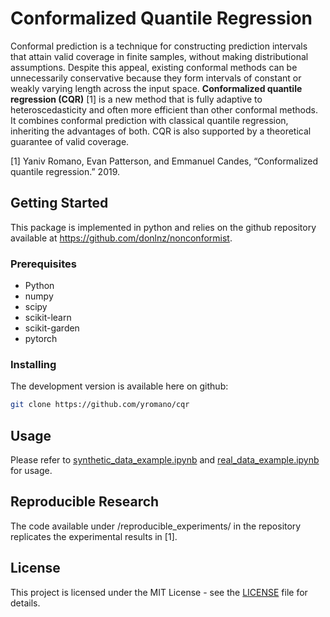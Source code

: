 # Conformalized Quantile Regression

Conformal prediction is a technique for constructing prediction intervals that attain valid coverage in finite samples, without making distributional assumptions. Despite this appeal, existing conformal methods can be unnecessarily conservative because they form intervals of constant or weakly varying length across the input space. **Conformalized quantile regression (CQR)** [1] is a new method that is fully adaptive to heteroscedasticity and often more efficient than other conformal methods. It combines conformal prediction with classical quantile regression, inheriting the advantages of both. CQR is also supported by a theoretical guarantee of valid coverage.

[1] Yaniv Romano, Evan Patterson, and Emmanuel Candes, “Conformalized quantile regression.” 2019.

## Getting Started

This package is implemented in python and relies on the github repository available at https://github.com/donlnz/nonconformist.

### Prerequisites

* Python
* numpy
* scipy
* scikit-learn
* scikit-garden
* pytorch

### Installing

The development version is available here on github:
```bash
git clone https://github.com/yromano/cqr
```

## Usage

Please refer to [synthetic_data_example.ipynb](synthetic_data_example.ipynb) and [real_data_example.ipynb](real_data_example.ipynb) for usage.

## Reproducible Research

The code available under /reproducible_experiments/ in the repository replicates the experimental results in [1].

## License

This project is licensed under the MIT License - see the [LICENSE](LICENSE) file for details.
